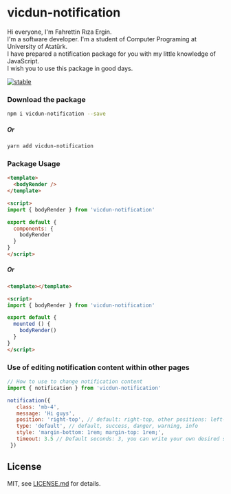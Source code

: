 # vicdun-notification
Hi everyone, I'm Fahrettin Rıza Ergin.   
I'm a software developer. I'm a student of Computer Programing at University of Atatürk.    
I have prepared a notification package for you with my little knowledge of JavaScript.    
I wish you to use this package in good days.

[![stable](http://badges.github.io/stability-badges/dist/stable.svg)](http://github.com/badges/stability-badges)

### Download the package 
```sh
npm i vicdun-notification --save
```
##### Or
```sh
yarn add vicdun-notification
```

### Package Usage

```html
<template>
  <bodyRender />
</template>

<script>
import { bodyRender } from 'vicdun-notification'

export default {
  components: {
    bodyRender
  }
}
</script>
```
##### Or

```html
<template></template>

<script>
import { bodyRender } from 'vicdun-notification'

export default {
  mounted () {
    bodyRender()
  }
}
</script>
```
### Use of editing notification content within other pages
```javascript 
// How to use to change notification content
import { notification } from 'vicdun-notification'

notification({
   class: 'mb-4',
   message: 'Hi guys',
   position: 'right-top', // default: right-top, other positions: left-top, center-top, right-top, center, left-bottom, center-bottom, right-bottom 
   type: 'default', // default, success, danger, warning, info
   style: 'margin-bottom: 1rem; margin-top: 1rem;',
   timeout: 3.5 // Default seconds: 3, you can write your own desired seconds. Example: 4.5
 })

```

## License
MIT, see [LICENSE.md](http://github.com/fahrettinrizaergin/vicdun-notification/blob/master/LICENSE.md) for details.

